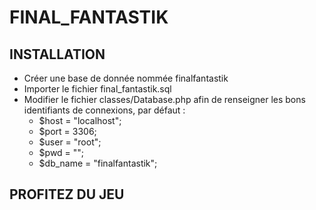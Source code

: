 # FINAL_FANTASTIK

## INSTALLATION
- Créer une base de donnée nommée finalfantastik
- Importer le fichier final_fantastik.sql
- Modifier le fichier classes/Database.php afin de renseigner les bons identifiants de connexions, par défaut :
    - $host = "localhost";
    - $port = 3306;
    - $user = "root";
    - $pwd = "";
    - $db_name = "finalfantastik";

## PROFITEZ DU JEU